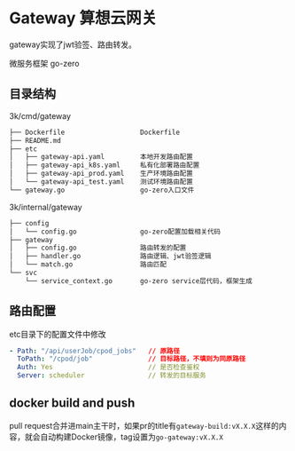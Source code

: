 # Gateway 算想云网关
gateway实现了jwt验签、路由转发。

微服务框架 go-zero

## 目录结构
3k/cmd/gateway
```bash
├── Dockerfile                   Dockerfile
├── README.md
├── etc
│   ├── gateway-api.yaml         本地开发路由配置
│   ├── gateway-api_k8s.yaml     私有化部署路由配置
│   ├── gateway-api_prod.yaml    生产环境路由配置
│   └── gateway-api_test.yaml    测试环境路由配置
└── gateway.go                   go-zero入口文件
```

3k/internal/gateway
```bash
├── config
│   └── config.go                go-zero配置加载相关代码
├── gateway
│   ├── config.go                路由转发的配置
│   ├── handler.go               路由逻辑、jwt验签逻辑
│   └── match.go                 路由匹配
└── svc
    └── service_context.go       go-zero service层代码，框架生成
```

## 路由配置
etc目录下的配置文件中修改
```yaml
- Path: "/api/userJob/cpod_jobs"   // 原路径
  ToPath: "/cpod/job"              // 目标路径，不填则为同原路径
  Auth: Yes                        // 是否检查鉴权
  Server: scheduler                // 转发的目标服务
```

## docker build and push
pull request合并进main主干时，如果pr的title有`gateway-build:vX.X.X`这样的内容，就会自动构建Docker镜像，tag设置为`go-gateway:vX.X.X`


